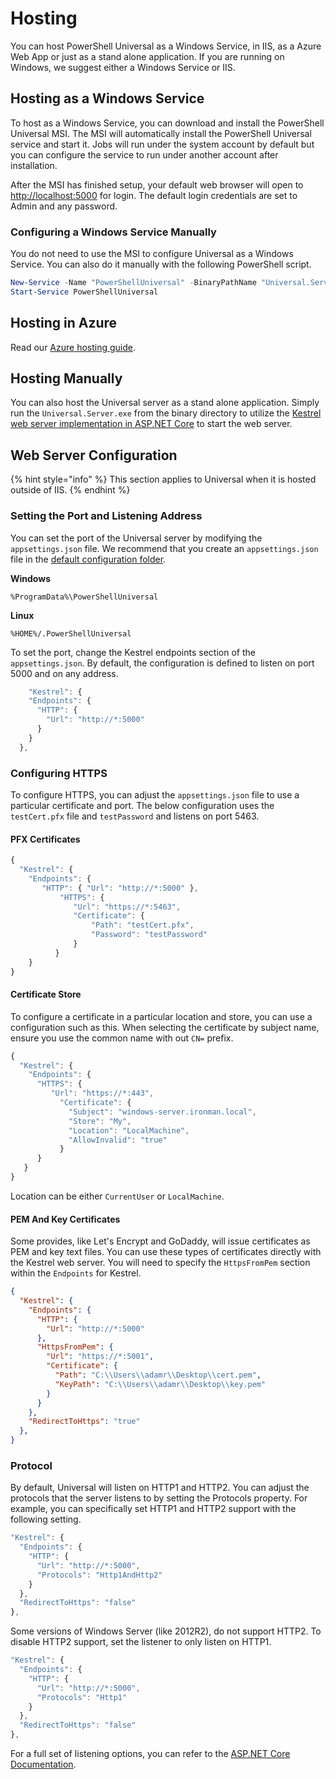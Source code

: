 # Hosting

You can host PowerShell Universal as a Windows Service, in IIS, as a Azure Web App or just as a stand alone application. If you are running on Windows, we suggest either a Windows Service or IIS.

## Hosting as a Windows Service

To host as a Windows Service, you can download and install the PowerShell Universal MSI. The MSI will automatically install the PowerShell Universal service and start it. Jobs will run under the system account by default but you can configure the service to run under another account after installation.

After the MSI has finished setup, your default web browser will open to [http://localhost:5000](http://localhost:5000) for login. The default login credentials are set to Admin and any password.

### Configuring a Windows Service Manually

You do not need to use the MSI to configure Universal as a Windows Service. You can also do it manually with the following PowerShell script.

```powershell
New-Service -Name "PowerShellUniversal" -BinaryPathName "Universal.Server.exe --service" -Description "PowerShell Universal server service." -DisplayName "PowerShell Universal" -StartupType Automatic
Start-Service PowerShellUniversal
```

## Hosting in Azure

Read our [Azure hosting guide](azure.md).

## Hosting Manually

You can also host the Universal server as a stand alone application. Simply run the `Universal.Server.exe` from the binary directory to utilize the [Kestrel web server implementation in ASP.NET Core](https://docs.microsoft.com/en-us/aspnet/core/fundamentals/servers/kestrel?view=aspnetcore-3.1) to start the web server.

## Web Server Configuration

{% hint style="info" %}
This section applies to Universal when it is hosted outside of IIS.
{% endhint %}

### Setting the Port and Listening Address

You can set the port of the Universal server by modifying the `appsettings.json` file. We recommend that you create an `appsettings.json` file in the [default configuration folder](https://docs.ironmansoftware.com/config/settings).

**Windows**

`%ProgramData%\PowerShellUniversal`

**Linux**

`%HOME%/.PowerShellUniversal`

To set the port, change the Kestrel endpoints section of the `appsettings.json`. By default, the configuration is defined to listen on port 5000 and on any address.

```javascript
    "Kestrel": {
    "Endpoints": {
      "HTTP": {
        "Url": "http://*:5000"
      }
    }
  },
```

### Configuring HTTPS

To configure HTTPS, you can adjust the `appsettings.json` file to use a particular certificate and port. The below configuration uses the `testCert.pfx` file and `testPassword` and listens on port 5463.

#### PFX Certificates

```javascript
{
  "Kestrel": {
    "Endpoints": {
       "HTTP": { "Url": "http://*:5000" },
           "HTTPS": {
              "Url": "https://*:5463",
              "Certificate": {
                  "Path": "testCert.pfx",
                  "Password": "testPassword"
              }
          }
    }
}
```

#### Certificate Store

To configure a certificate in a particular location and store, you can use a configuration such as this. When selecting the certificate by subject name, ensure you use the common name with out `CN=` prefix.&#x20;

```javascript
{
  "Kestrel": {
    "Endpoints": {
      "HTTPS": {
         "Url": "https://*:443",
           "Certificate": {
             "Subject": "windows-server.ironman.local",
             "Store": "My",
             "Location": "LocalMachine",
             "AllowInvalid": "true"
           }
      }
   }
}
```

Location can be either `CurrentUser` or `LocalMachine`.

#### PEM And Key Certificates

Some provides, like Let's Encrypt and GoDaddy, will issue certificates as PEM and key text files. You can use these types of certificates directly with the Kestrel web server. You will need to specify the `HttpsFromPem` section within the `Endpoints` for Kestrel.&#x20;

```json
{
  "Kestrel": {
    "Endpoints": {
      "HTTP": {
        "Url": "http://*:5000"
      },
      "HttpsFromPem": {
        "Url": "https://*:5001",
        "Certificate": {
          "Path": "C:\\Users\\adamr\\Desktop\\cert.pem",
          "KeyPath": "C:\\Users\\adamr\\Desktop\\key.pem"
        }
      }
    },
    "RedirectToHttps": "true"
  },
}
```

### Protocol

By default, Universal will listen on HTTP1 and HTTP2. You can adjust the protocols that the server listens to by setting the Protocols property. For example, you can specifically set HTTP1 and HTTP2 support with the following setting.

```javascript
"Kestrel": {
  "Endpoints": {
    "HTTP": {
      "Url": "http://*:5000",
      "Protocols": "Http1AndHttp2"
    }
  },
  "RedirectToHttps": "false"
},
```

Some versions of Windows Server (like 2012R2), do not support HTTP2. To disable HTTP2 support, set the listener to only listen on HTTP1.

```javascript
"Kestrel": {
  "Endpoints": {
    "HTTP": {
      "Url": "http://*:5000",
      "Protocols": "Http1"
    }
  },
  "RedirectToHttps": "false"
},
```

For a full set of listening options, you can refer to the [ASP.NET Core Documentation](https://docs.microsoft.com/en-us/aspnet/core/fundamentals/servers/kestrel?view=aspnetcore-3.1#listenoptionsusehttps).
